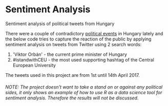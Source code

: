 # Sentiment Analysis
Sentiment analysis of political tweets from Hungary

There were a couple of contradictory [political events](http://www.france24.com/en/20170410-hungary-president-signs-law-threatening-soros-university) in Hungary lately and the below code tries to capture the reaction of the public by applying sentiment analysis on tweets from Twitter using 2 search words:  

1. 'Viktor Orbán' - the current prime minister of Hungary
2. \#istandwithCEU - the most used supporting hashtag of the Central European University

The tweets used in this project are from 1st until 14th April 2017.

###### *NOTE: The project doesn't want to take a stand on or against any political sides, it only shows an example of how to use R as a data science tool for sentiment analysis. Therefore the results will not be discussed.*